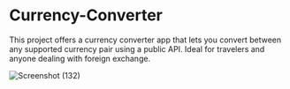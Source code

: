 # Currency-Converter
This project offers a currency converter app that lets you convert between any supported currency pair using a public API. Ideal for travelers and anyone dealing with foreign exchange.

![Screenshot (132)](https://github.com/Abhishek-Singh2609/Currency-Converter/assets/76973944/f01fbb32-c82b-4357-95dd-0fe250dea6ba)
